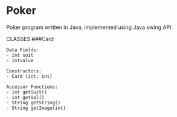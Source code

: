 # Poker
Poker program written in Java, implemented using Java swing API


CLASSES
###Card

```
Data Fields:
- int suit
- intvalue

Constructors:
- Card (int, int)
 
Accessor Functions:
- int getSuit()
- int getVal()
- String getString()
- String getImage(int)
```

